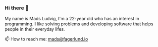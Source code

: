 ### Hi there 👋

My name is Mads Ludvig, I'm a 22-year old who has an interest in programming.
I like solving problems and developing software that helps people in their everyday lifes.

📫 How to reach me: mads@fagerlund.io
